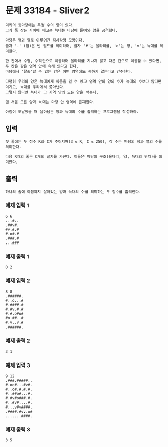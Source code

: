 # 문제 33184 - Sliver2
    미키의 뒷마당에는 특정 수의 양이 있다. 
    그가 푹 잠든 사이에 배고픈 늑대는 마당에 들어와 양을 공격했다.
    
    마당은 행과 열로 이루어진 직사각형 모양이다. 
    글자 '.' (점)은 빈 필드를 의미하며, 글자 '#'는 울타리를, 'o'는 양, 'v'는 늑대를 의미한다.
    
    한 칸에서 수평, 수직만으로 이동하며 울타리를 지나지 않고 다른 칸으로 이동할 수 있다면, 두 칸은 같은 영역 안에 속해 있다고 한다. 
    마당에서 "탈출"할 수 있는 칸은 어떤 영역에도 속하지 않는다고 간주한다.
    
    다행히 우리의 양은 늑대에게 싸움을 걸 수 있고 영역 안의 양의 수가 늑대의 수보다 많다면 이기고, 늑대를 우리에서 쫓아낸다. 
    그렇지 않다면 늑대가 그 지역 안의 모든 양을 먹는다.
    
    맨 처음 모든 양과 늑대는 마당 안 영역에 존재한다.
    
    아침이 도달했을 때 살아남은 양과 늑대의 수를 출력하는 프로그램을 작성하라.

## 입력
    첫 줄에는 두 정수 R과 C가 주어지며(3 ≤ R, C ≤ 250), 각 수는 마당의 행과 열의 수를 의미한다.
    
    다음 R개의 줄은 C개의 글자를 가진다. 이들은 마당의 구조(울타리, 양, 늑대의 위치)를 의미한다.

## 출력
    하나의 줄에 아침까지 살아있는 양과 늑대의 수를 의미하는 두 정수를 출력한다.

### 예제 입력 1
    6 6
    ...#..
    .##v#.
    #v.#.#
    #.o#.#
    .###.#
    ...###
### 예제 출력 1
    0 2
### 예제 입력 2
    8 8
    .######.
    #..o...#
    #.####.#
    #.#v.#.#
    #.#.o#o#
    #o.##..#
    #.v..v.#
    .######.
### 예제 출력 2
    3 1
### 예제 입력 3
    9 12
    .###.#####..
    #.oo#...#v#.
    #..o#.#.#.#.
    #..##o#...#.
    #.#v#o###.#.
    #..#v#....#.
    #...v#v####.
    .####.#vv.o#
    .......####.
### 예제 출력 3
    3 5